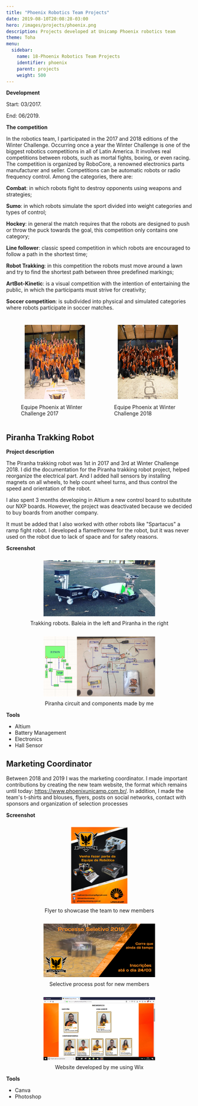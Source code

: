 ```yaml
---
title: "Phoenix Robotics Team Projects"
date: 2019-08-10T20:08:28-03:00
hero: /images/projects/phoenix.png
description: Projects developed at Unicamp Phoenix robotics team
theme: Toha
menu:
  sidebar:
    name: 18-Phoenix Robotics Team Projects 
    identifier: phoenix
    parent: projects
    weight: 500
---
```


**Development**

Start: 03/2017.

End: 06/2019.


**The competition**

In the robotics team, I participated in the 2017 and 2018 editions of the Winter Challenge.
Occurring once a year the Winter Challenge is one of the biggest robotics competitions in all of Latin America. It involves real competitions between robots, such as mortal fights, boxing, or even racing. The competition is organized by RoboCore, a renowned electronics parts manufacturer and seller. Competitions can be automatic robots or radio frequency control. Among the categories, there are:

**Combat**: in which robots fight to destroy opponents using weapons and strategies;

**Sumo**: in which robots simulate the sport divided into weight categories and types of control;

**Hockey**: in general the match requires that the robots are designed to push or throw the puck towards the goal, this competition only contains one category;

**Line follower**: classic speed competition in which robots are encouraged to follow a path in the shortest time;

**Robot Trakking**: in this competition the robots must move around a lawn and try to find the shortest path between three predefined markings;

**ArtBot-Kinetic**: is a visual competition with the intention of entertaining the public, in which the participants must strive for creativity;

**Soccer competition**: is subdivided into physical and simulated categories where robots participate in soccer matches.


<div style="display: flex;">
  
  <figure style="flex: 1;">
  <img src="/posts/projects/images/phoenix/team2017.jpg" alt="Image 2" style="width: 95%; height: 200px; margin: 10px;">
    <figcaption>Equipe Phoenix at Winter Challenge 2017</figcaption>
  </figure>
  <figure style="flex: 1;" align-items="display: flex; justify-content: center; align-items: center;">
  <img src="/posts/projects/images/phoenix/team2018.jpg" alt="Image 2" style="width: 95%; height: 200px; margin: 10px;">
    <figcaption>Equipe Phoenix at Winter Challenge 2018</figcaption>
  </figure>

</div>

Piranha Trakking Robot
----------------------

**Project description**

The Piranha trakking robot was 1st in 2017 and 3rd at Winter Challenge 2018. I did the documentation for the Piranha trakking robot project, helped reorganize the electrical part. And I added hall sensors by installing magnets on all wheels, to help count wheel turns, and thus control the speed and orientation of the robot.

I also spent 3 months developing in Altium a new control board to substitute our NXP boards. However, the project was deactivated because we decided to buy boards from another company. 

It must be added that I also worked with other robots like "Spartacus" a ramp fight robot. I developed a flamethrower for the robot, but it was never used on the robot due to lack of space and for safety reasons.


**Screenshot**

<div style="display: flex; flex-direction: column;  align-items: center;">
  
  <img src="/posts/projects/images/phoenix/trekking.png" alt="Image 1" style="width: 60%; margin: 10px;">
    <figcaption>Trakking robots. Baleia in the left and Piranha in the right </figcaption>
<br>
  <img src="/posts/projects/images/phoenix/esquematico.png" alt="Image 2" style="width: 60%; margin: 10px;">
    <figcaption>Piranha circuit and components made by me</figcaption>
</div>


**Tools**
- Altium
- Battery Management
- Electronics
- Hall Sensor

Marketing Coordinator
---------------------

Between 2018 and 2019 I was the marketing coordinator. I made important contributions by creating the new team website, the format which remains until today: https://www.phoenixunicamp.com.br/. In addition, I made the team's t-shirts and blouses, flyers, posts on social networks, contact with sponsors and organization of selection processes


**Screenshot**

<div style="display: flex; flex-direction: column;  align-items: center;">
    <img src="/posts/projects/images/phoenix/flyer.jpg" alt="Flyer" style="width: 30%; margin: 10px;">
      <figcaption> Flyer to showcase the team to new members</figcaption>
<br>
  <img src="/posts/projects/images/phoenix/PS2018.png" alt="Post" style="width: 60%; margin: 10px;">
    <figcaption>Selective process post for new members</figcaption>
<br>
    <img src="/posts/projects/images/phoenix/phoenix site.png" alt="Website" style="width: 60%; margin: 10px;">
      <figcaption>Website developed by me using Wix</figcaption>
</div>



**Tools**
- Canva
- Photoshop